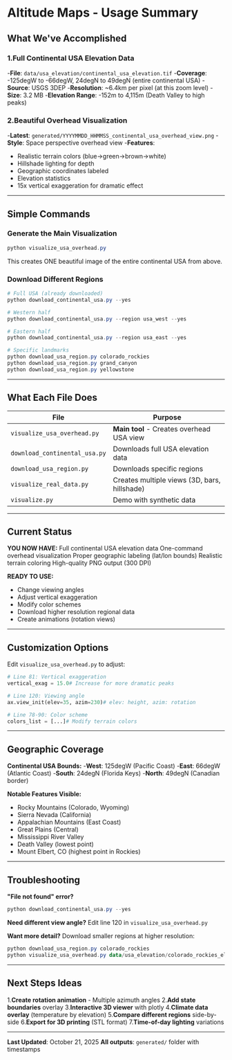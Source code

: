 # Altitude Maps - Usage Summary

## What We've Accomplished

### 1.**Full Continental USA Elevation Data**
-**File**: `data/usa_elevation/continental_usa_elevation.tif`
-**Coverage**: -125degW to -66degW, 24degN to 49degN (entire continental USA)
-**Source**: USGS 3DEP
-**Resolution**: ~6.4km per pixel (at this zoom level)
-**Size**: 3.2 MB
-**Elevation Range**: -152m to 4,115m (Death Valley to high peaks)

### 2.**Beautiful Overhead Visualization**
-**Latest**: `generated/YYYYMMDD_HHMMSS_continental_usa_overhead_view.png`
-**Style**: Space perspective overhead view
-**Features**:
 - Realistic terrain colors (blue->green->brown->white)
 - Hillshade lighting for depth
 - Geographic coordinates labeled
 - Elevation statistics
 - 15x vertical exaggeration for dramatic effect

---

## Simple Commands

### Generate the Main Visualization
```powershell
python visualize_usa_overhead.py
```
This creates ONE beautiful image of the entire continental USA from above.

### Download Different Regions
```powershell
# Full USA (already downloaded)
python download_continental_usa.py --yes

# Western half
python download_continental_usa.py --region usa_west --yes

# Eastern half
python download_continental_usa.py --region usa_east --yes

# Specific landmarks
python download_usa_region.py colorado_rockies
python download_usa_region.py grand_canyon
python download_usa_region.py yellowstone
```

---

## What Each File Does

| File | Purpose |
|------|---------|
| `visualize_usa_overhead.py` |**Main tool** - Creates overhead USA view |
| `download_continental_usa.py` | Downloads full USA elevation data |
| `download_usa_region.py` | Downloads specific regions |
| `visualize_real_data.py` | Creates multiple views (3D, bars, hillshade) |
| `visualize.py` | Demo with synthetic data |

---

## Current Status

**YOU NOW HAVE:**
 Full continental USA elevation data
 One-command overhead visualization
 Proper geographic labeling (lat/lon bounds)
 Realistic terrain coloring
 High-quality PNG output (300 DPI)

**READY TO USE:**
- Change viewing angles
- Adjust vertical exaggeration
- Modify color schemes
- Download higher resolution regional data
- Create animations (rotation views)

---

## Customization Options

Edit `visualize_usa_overhead.py` to adjust:

```python
# Line 81: Vertical exaggeration
vertical_exag = 15.0# Increase for more dramatic peaks

# Line 120: Viewing angle
ax.view_init(elev=35, azim=230)# elev: height, azim: rotation

# Line 78-90: Color scheme
colors_list = [...]# Modify terrain colors
```

---

## Geographic Coverage

**Continental USA Bounds:**
-**West**: 125degW (Pacific Coast)
-**East**: 66degW (Atlantic Coast)
-**South**: 24degN (Florida Keys)
-**North**: 49degN (Canadian border)

**Notable Features Visible:**
- Rocky Mountains (Colorado, Wyoming)
- Sierra Nevada (California)
- Appalachian Mountains (East Coast)
- Great Plains (Central)
- Mississippi River Valley
- Death Valley (lowest point)
- Mount Elbert, CO (highest point in Rockies)

---

## Troubleshooting

**"File not found" error?**
```powershell
python download_continental_usa.py --yes
```

**Need different view angle?**
Edit line 120 in `visualize_usa_overhead.py`

**Want more detail?**
Download smaller regions at higher resolution:
```powershell
python download_usa_region.py colorado_rockies
python visualize_usa_overhead.py data/usa_elevation/colorado_rockies_elevation_10m.tif
```

---

## Next Steps Ideas

1.**Create rotation animation** - Multiple azimuth angles
2.**Add state boundaries** overlay
3.**Interactive 3D viewer** with plotly
4.**Climate data overlay** (temperature by elevation)
5.**Compare different regions** side-by-side
6.**Export for 3D printing** (STL format)
7.**Time-of-day lighting** variations

---

**Last Updated**: October 21, 2025
**All outputs**: `generated/` folder with timestamps


